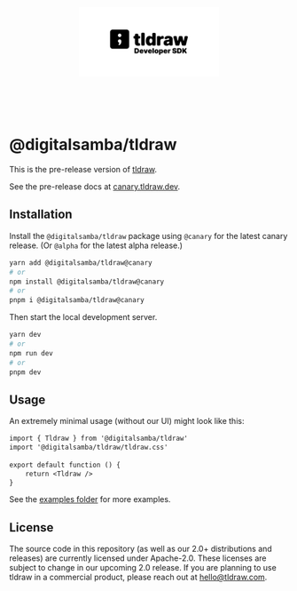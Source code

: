 <div alt style="text-align: center; transform: scale(.5);">
	<picture>
		<source media="(prefers-color-scheme: dark)" srcset="https://github.com/tldraw/tldraw/raw/main/assets/github-hero-dark.png" />
		<img alt="tldraw" src="https://github.com/tldraw/tldraw/raw/main/assets/github-hero-light.png" />
	</picture>
</div>

# @digitalsamba/tldraw

This is the pre-release version of [tldraw](https://github.com/tldraw/tldraw).

See the pre-release docs at [canary.tldraw.dev](https://canary.tldraw.com).

## Installation

Install the `@digitalsamba/tldraw` package using `@canary` for the latest canary release. (Or `@alpha` for the latest alpha release.)

```bash
yarn add @digitalsamba/tldraw@canary
# or
npm install @digitalsamba/tldraw@canary
# or
pnpm i @digitalsamba/tldraw@canary
```

Then start the local development server.

```bash
yarn dev
# or
npm run dev
# or
pnpm dev
```

## Usage

An extremely minimal usage (without our UI) might look like this:

```tsx
import { Tldraw } from '@digitalsamba/tldraw'
import '@digitalsamba/tldraw/tldraw.css'

export default function () {
	return <Tldraw />
}
```

See the [examples folder](https://github.com/tldraw/tldraw/tree/main/apps/examples) for more examples.

## License

The source code in this repository (as well as our 2.0+ distributions and releases) are currently licensed under Apache-2.0. These licenses are subject to change in our upcoming 2.0 release. If you are planning to use tldraw in a commercial product, please reach out at [hello@tldraw.com](mailto://hello@tldraw.com).
